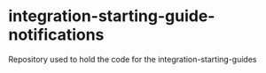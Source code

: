 # integration-starting-guide-notifications
Repository used to hold the code for the integration-starting-guides
